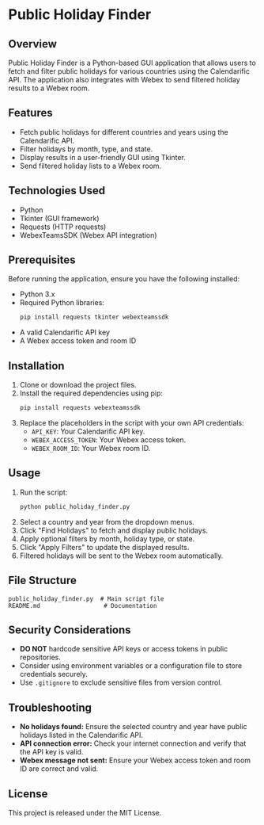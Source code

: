 # Public Holiday Finder

## Overview
Public Holiday Finder is a Python-based GUI application that allows users to fetch and filter public holidays for various countries using the Calendarific API. The application also integrates with Webex to send filtered holiday results to a Webex room.

## Features
- Fetch public holidays for different countries and years using the Calendarific API.
- Filter holidays by month, type, and state.
- Display results in a user-friendly GUI using Tkinter.
- Send filtered holiday lists to a Webex room.

## Technologies Used
- Python
- Tkinter (GUI framework)
- Requests (HTTP requests)
- WebexTeamsSDK (Webex API integration)

## Prerequisites
Before running the application, ensure you have the following installed:
- Python 3.x
- Required Python libraries:
  ```bash
  pip install requests tkinter webexteamssdk
  ```
- A valid Calendarific API key
- A Webex access token and room ID

## Installation
1. Clone or download the project files.
2. Install the required dependencies using pip:
   ```bash
   pip install requests webexteamssdk
   ```
3. Replace the placeholders in the script with your own API credentials:
   - `API_KEY`: Your Calendarific API key.
   - `WEBEX_ACCESS_TOKEN`: Your Webex access token.
   - `WEBEX_ROOM_ID`: Your Webex room ID.

## Usage
1. Run the script:
   ```bash
   python public_holiday_finder.py
   ```
2. Select a country and year from the dropdown menus.
3. Click "Find Holidays" to fetch and display public holidays.
4. Apply optional filters by month, holiday type, or state.
5. Click "Apply Filters" to update the displayed results.
6. Filtered holidays will be sent to the Webex room automatically.

## File Structure
```
public_holiday_finder.py  # Main script file
README.md                  # Documentation
```

## Security Considerations
- **DO NOT** hardcode sensitive API keys or access tokens in public repositories.
- Consider using environment variables or a configuration file to store credentials securely.
- Use `.gitignore` to exclude sensitive files from version control.

## Troubleshooting
- **No holidays found:** Ensure the selected country and year have public holidays listed in the Calendarific API.
- **API connection error:** Check your internet connection and verify that the API key is valid.
- **Webex message not sent:** Ensure your Webex access token and room ID are correct and valid.

## License
This project is released under the MIT License.

